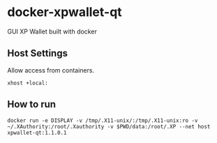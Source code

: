 # docker-xpwallet-qt
GUI XP Wallet built with docker

## Host Settings

Allow access from containers.

~~~
xhost +local:
~~~

## How to run

~~~
docker run -e DISPLAY -v /tmp/.X11-unix/:/tmp/.X11-unix:ro -v ~/.XAuthority:/root/.Xauthority -v $PWD/data:/root/.XP --net host xpwallet-qt:1.1.0.1
~~~
